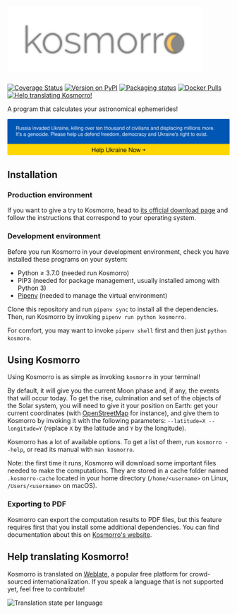 # ![Kosmorro](https://raw.githubusercontent.com/Kosmorro/logos/main/png/kosmorro-logo-grey.png)
[![Coverage Status](https://coveralls.io/repos/github/Kosmorro/kosmorro/badge.svg?branch=master)](https://coveralls.io/github/Kosmorro/kosmorro?branch=master) [![Version on PyPI](https://img.shields.io/pypi/v/kosmorro)](https://pypi.org/project/kosmorro) [![Packaging status](https://repology.org/badge/tiny-repos/kosmorro.svg)](https://repology.org/project/kosmorro/versions) [![Docker Pulls](https://img.shields.io/docker/pulls/kosmorro/kosmorro)](https://hub.docker.com/r/kosmorro/kosmorro) [![Help translating Kosmorro!](https://hosted.weblate.org/widgets/kosmorro/-/cli/svg-badge.svg)](https://hosted.weblate.org/engage/kosmorro/)

A program that calculates your astronomical ephemerides!

[![Stand with Ukraine](https://raw.githubusercontent.com/vshymanskyy/StandWithUkraine/main/banner2-direct.svg)](https://github.com/vshymanskyy/StandWithUkraine/blob/main/docs/README.md)

## Installation

### Production environment

If you want to give a try to Kosmorro, head to [its official download page](https://kosmorro.space/cli/download/) and follow the instructions that correspond to your operating system.

### Development environment

Before you run Kosmorro in your development environment, check you have installed these programs on your system:

- Python ≥ 3.7.0 (needed run Kosmorro)
- PIP3 (needed for package management, usually installed among with Python 3)
- [Pipenv](https://pypi.org/project/pipenv/) (needed to manage the virtual environment)

Clone this repository and run `pipenv sync` to install all the dependencies.
Then, run Kosmorro by invoking `pipenv run python kosmorro`.

For comfort, you may want to invoke `pipenv shell` first and then just `python kosmoro`.

## Using Kosmorro

Using Kosmorro is as simple as invoking `kosmorro` in your terminal!

By default, it will give you the current Moon phase and, if any, the events that will occur today.
To get the rise, culmination and set of the objects of the Solar system, you will need to give it your position on Earth: get your current coordinates (with [OpenStreetMap](https://www.openstreetmap.org) for instance), and give them to Kosmorro by invoking it with the following parameters: `--latitude=X --longitude=Y` (replace `X` by the latitude and `Y` by the longitude).

Kosmorro has a lot of available options. To get a list of them, run `kosmorro --help`, or read its manual with `man kosmorro`.

Note: the first time it runs, Kosmorro will download some important files needed to make the computations. They are stored in a cache folder named `.kosmorro-cache` located in your home directory (`/home/<username>` on Linux, `/Users/<username>` on macOS).

### Exporting to PDF

Kosmorro can export the computation results to PDF files, but this feature requires first that you install some additional dependencies.
You can find documentation about this on [Kosmorro's website](https://kosmorro.space/cli/generate-pdf/).

## Help translating Kosmorro!

Kosmorro is translated on [Weblate](https://hosted.weblate.org/engage/kosmorro/), a popular free platform for crowd-sourced internationalization.
If you speak a language that is not supported yet, feel free to contribute!

![Translation state per language](https://hosted.weblate.org/widgets/kosmorro/-/cli/multi-auto.svg)
